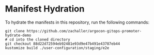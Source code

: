 # Manifest Hydration

To hydrate the manifests in this repository, run the following commands:

```shell
git clone https://github.com/zachaller/argocon-gitops-promoter-hydrate-demo
# cd into the cloned directory
git checkout 88d22d72594eb92481e93d9e47b491e43787eb44
kustomize build ./user-configuration/staging/e2e
```
